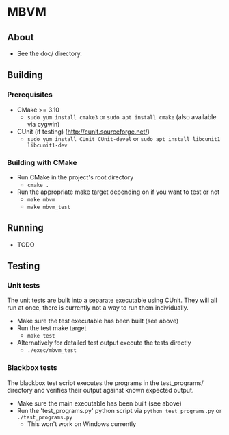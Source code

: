 # MBVM

## About
+ See the doc/ directory.

## Building
### Prerequisites
+ CMake >= 3.10
    + `sudo yum install cmake3` or `sudo apt install cmake` (also available via cygwin)
+ CUnit (if testing) (http://cunit.sourceforge.net/)
    + `sudo yum install CUnit CUnit-devel` or `sudo apt install libcunit1 libcunit1-dev`

### Building with CMake
+ Run CMake in the project's root directory
    + `cmake .`
+ Run the appropriate make target depending on if you want to test or not
    + `make mbvm`
    + `make mbvm_test`

## Running
+ TODO

## Testing
### Unit tests
The unit tests are built into a separate executable using CUnit. They will all
run at once, there is currently not a way to run them individually.
+ Make sure the test executable has been built (see above)
+ Run the test make target
    + `make test`
+ Alternatively for detailed test output execute the tests directly
    + `./exec/mbvm_test`
### Blackbox tests
The blackbox test script executes the programs in the test_programs/ directory
and verifies their output against known expected output.
+ Make sure the main executable has been built (see above)
+ Run the 'test_programs.py' python script via `python test_programs.py` or
`./test_programs.py`
    + This won't work on Windows currently